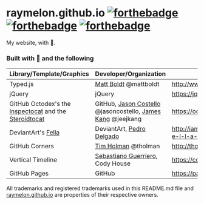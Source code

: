 # raymelon.github.io [![forthebadge](http://forthebadge.com/images/badges/built-with-love.svg)](http://forthebadge.com) [![forthebadge](http://forthebadge.com/images/badges/check-it-out.svg)](https://raymelon.github.io) [![forthebadge](http://forthebadge.com/images/badges/uses-badges.svg)](http://forthebadge.com)
My website, with 💖.

### Built with 💖 and the following

| Library/Template/Graphics | Developer/Organization | Project Site |
-|-|-|
| Typed.js | [Matt Boldt](github.com/mattboldt) @mattboldt | http://www.mattboldt.com/demos/typed-js/
| jQuery | jQuery | https://jquery.com/
| GitHub Octodex's the [Inspectocat](https://octodex.github.com/inspectocat) and the [Steroidtocat](https://octodex.github.com/steroidtocat) | GitHub, [Jason Costello](https://github.com/jasoncostello) @jasoncostello, [James Kang](https://github.com/jeejkang) @jeejkang | https://octodex.github.com/
| DeviantArt's [Fella](http://iamthefreedomartist.deviantart.com/art/F-e-l-l-a-0-1-121143578) | DeviantArt, [Pedro Delgado](http://thekidkaos.deviantart.com/) | http://iamthefreedomartist.deviantart.com/art/F-e-l-l-a-0-1-121143578
| GitHub Corners | [Tim Holman](github.com/tholman) @tholman | http://tholman.com/github-corners/
| Vertical Timeline | [Sebastiano Guerriero](https://twitter.com/guerriero_se), Cody House | https://codyhouse.co/gem/vertical-timeline/
| GitHub Pages | GitHub | https://pages.github.com/

All trademarks and registered trademarks used in this README.md file and [raymelon.github.io](https://raymelon.github.io) are properties of their respective owners. 

